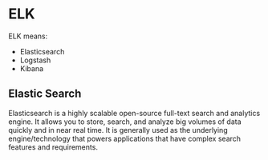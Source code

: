 
# ELK
ELK means:

 

-   Elasticsearch
-   Logstash
-   Kibana
## Elastic Search
Elasticsearch is a highly scalable open-source full-text search and analytics engine. It allows you to store, search, and analyze big volumes of data quickly and in near real time. It is generally used as the underlying engine/technology that powers applications that have complex search features and requirements.
<!--stackedit_data:
eyJoaXN0b3J5IjpbLTE0MjgzOTc1MjRdfQ==
-->